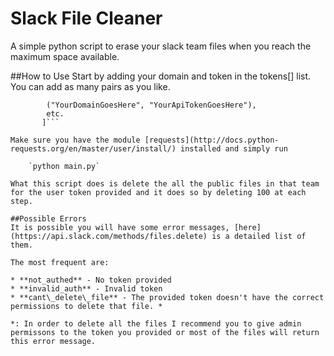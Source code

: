 # Slack File Cleaner
A simple python script to erase your slack team files when you reach the maximum space available.

##How to Use
Start by adding your domain and token in the tokens[] list. You can add as many pairs as you like.

```tokens = [  # make a list of ("domain", "token") here...
        ("YourDomainGoesHere", "YourApiTokenGoesHere"),
        etc.
       ]```

Make sure you have the module [requests](http://docs.python-requests.org/en/master/user/install/) installed and simply run

	`python main.py`

What this script does is delete the all the public files in that team for the user token provided and it does so by deleting 100 at each step.

##Possible Errors
It is possible you will have some error messages, [here](https://api.slack.com/methods/files.delete) is a detailed list of them.

The most frequent are:

* **not_authed** - No token provided
* **invalid_auth** - Invalid token
* **cant\_delete\_file** - The provided token doesn't have the correct permissions to delete that file. *

*: In order to delete all the files I recommend you to give admin permissons to the token you provided or most of the files will return this error message.
